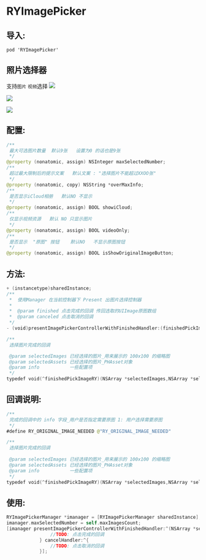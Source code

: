# RYImagePicker

## 导入:
`pod 'RYImagePicker'`

## 照片选择器  
支持`图片` `视频`选择
![](http://ohfpqyfi7.bkt.clouddn.com/14966318512725.jpg)

![](http://ohfpqyfi7.bkt.clouddn.com/14963080079150.png)

![](http://ohfpqyfi7.bkt.clouddn.com/14963079957246.png)


## 配置:
``` swift
/**
 最大可选图片数量  默认9张   设置为0 的话也是9张
 */
@property (nonatomic, assign) NSInteger maxSelectedNumber;
/**
 超过最大限制后的提示文案   默认文案 : "选择图片不能超过XXOO张"
 */
@property (nonatomic, copy) NSString *overMaxInfo;
/**
 是否显示iCloud相册   默认NO 不显示
 */
@property (nonatomic, assign) BOOL showiCloud;
/**
 仅显示视频资源   默认 NO 只显示图片
 */
@property (nonatomic, assign) BOOL videoOnly;
/**
 是否显示  "原图" 按钮    默认NO   不显示原图按钮
 */
@property (nonatomic, assign) BOOL isShowOriginalImageButton;
```

## 方法:
``` swift
+ (instancetype)sharedInstance;
/**
 *  使用Manager 在当前控制器下 Present 出图片选择控制器
 *
 *  @param finished 点击完成的回调 传回选取的UIImage原图数组
 *  @param canceled 点击取消的回调
 */
- (void)presentImagePickerControllerWithFinishedHandler:(finishedPickImageRY)finished cancelHandler:(canceledPickImageRY)canceled;

/**
 选择图片完成的回调

 @param selectedImages 已经选择的图片_用来展示的 100x100 的缩略图
 @param selectedAssets 已经选择的图片_PHAsset对象
 @param info           一些配置项
 */
typedef void(^finishedPickImageRY)(NSArray *selectedImages,NSArray *selectedAssets,NSDictionary *info);
```

## 回调说明:
``` swift
/**
 完成的回调中的 info 字段_用户是否指定需要原图 1: 用户选择需要原图
 */
#define RY_ORIGINAL_IMAGE_NEEDED @"RY_ORIGINAL_IMAGE_NEEDED"

/**
 选择图片完成的回调
 
 @param selectedImages 已经选择的图片_用来展示的 100x100 的缩略图
 @param selectedAssets 已经选择的图片_PHAsset对象
 @param info           一些配置项
 */
typedef void(^finishedPickImageRY)(NSArray *selectedImages,NSArray *selectedAssets,NSDictionary *info);

```

## 使用:
``` swift
RYImagePickerManager *imanager = [RYImagePickerManager sharedInstance];
imanager.maxSelectedNumber = self.maxImagesCount;
[imanager presentImagePickerControllerWithFinishedHandler:^(NSArray *selectedImages,NSArray *selectedAssets,NSDictionary *info) {
                //TODO: 点击完成的回调
            } cancelHandler:^{
                //TODO: 点击取消的回调
            }];
```


